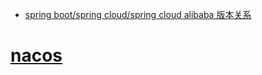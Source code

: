 - [spring boot/spring cloud/spring cloud alibaba 版本关系](https://github.com/alibaba/spring-cloud-alibaba/wiki/%E7%89%88%E6%9C%AC%E8%AF%B4%E6%98%8E)

# [nacos](https://nacos.io/zh-cn/docs/quick-start-spring-cloud.html)